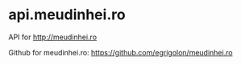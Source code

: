 # api.meudinhei.ro
API for http://meudinhei.ro

Github for meudinhei.ro: https://github.com/egrigolon/meudinhei.ro
